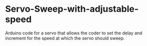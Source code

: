 # Servo-Sweep-with-adjustable-speed
Arduino code for a servo that allows the coder to set the delay and increment for the speed at which the servo should sweep.
